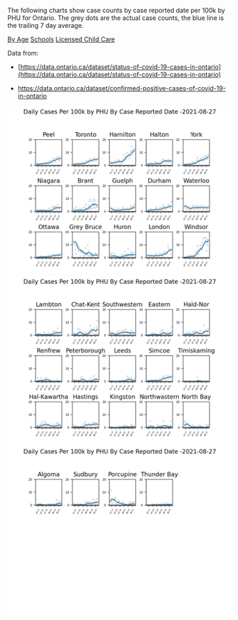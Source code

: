 The following charts show case counts by case reported date per 100k by PHU for Ontario.  The grey dots are the actual case counts, the blue line is the trailing 7 day average.


[By Age](/byAge.md)
[Schools](/schools.md)
[Licensed Child Care](/LCC.md)

Data from:

* [https://data.ontario.ca/dataset/status-of-covid-19-cases-in-ontario](https://data.ontario.ca/dataset/status-of-covid-19-cases-in-ontario) 

* [https://data.ontario.ca/dataset/confirmed-positive-cases-of-covid-19-in-ontario ](https://data.ontario.ca/dataset/confirmed-positive-cases-of-covid-19-in-ontario) 



![Image1](/PHU/Ontario_Chart1.png)
![Image2](/PHU/Ontario_Chart2.png)
![Image3](/PHU/Ontario_Chart3.png)

